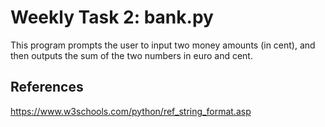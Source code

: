 # Weekly Task 2: bank.py

This program prompts the user to input two money amounts (in cent),
and then outputs the sum of the two numbers in euro and cent.

## References

https://www.w3schools.com/python/ref_string_format.asp